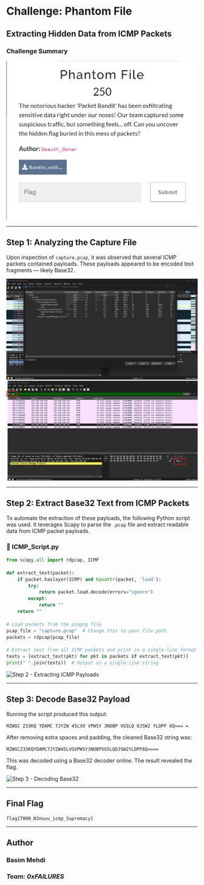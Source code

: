 # Challenge: Phantom File

## Extracting Hidden Data from ICMP Packets

### Challenge Summary

![Challenge Overview](assets/Overview.png)

---

## Step 1: Analyzing the Capture File

Upon inspection of `capture.pcap`, it was observed that several ICMP packets contained payloads. These payloads appeared to be encoded text fragments — likely Base32.

![Step 1 - Packet Analysis](assets/Wireshark.png)
![Step 1 - Packet Analysis](assets/Wireshark1.png)

---

## Step 2: Extract Base32 Text from ICMP Packets

To automate the extraction of these payloads, the following Python script was used. It leverages Scapy to parse the `.pcap` file and extract readable data from ICMP packet payloads.

### 📜 ICMP_Script.py

```python
from scapy.all import rdpcap, ICMP

def extract_text(packet):
    if packet.haslayer(ICMP) and hasattr(packet, 'load'):
        try:
            return packet.load.decode(errors="ignore")
        except:
            return ""
    return ""

# Load packets from the pcapng file
pcap_file = "capture.pcap"  # Change this to your file path
packets = rdpcap(pcap_file)

# Extract text from all ICMP packets and print in a single-line format
texts = [extract_text(pkt) for pkt in packets if extract_text(pkt)]
print(" ".join(texts))  # Output as a single-line string
````

![Step 2 - Extracting ICMP Payloads](assets/Script.png)

---

## Step 3: Decode Base32 Payload

Running the script produced this output:

```
MZWGC Z33KQ YDAMC 7JYZW 45LVO VPWSY 3NOBP VG5LQ OJSW2 YLDPF 6Q=== =
```

After removing extra spaces and padding, the cleaned Base32 string was:

```
MZWGCZ33KQYDAMC7JYZW45LVOVPWSY3NOBPVG5LQOJSW2YLDPF6Q====
```

This was decoded using a Base32 decoder online. The result revealed the flag.

![Step 3 - Decoding Base32](assets/Flag.png)

---

## Final Flag

```
flag{T000_N3nuuu_icmp_Supremacy}
```

---

## Author

### **Basim Mehdi**

### *Team: 0xFAILURES*


